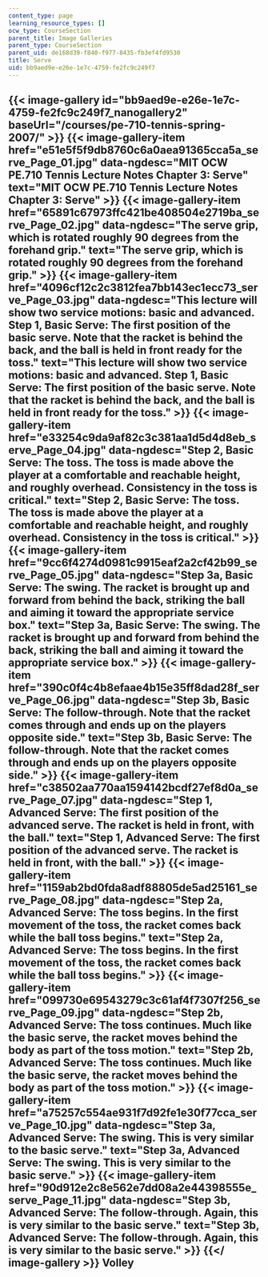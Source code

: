 ```yaml
---
content_type: page
learning_resource_types: []
ocw_type: CourseSection
parent_title: Image Galleries
parent_type: CourseSection
parent_uid: de168d39-f840-f977-8435-fb3ef4fd9530
title: Serve
uid: bb9aed9e-e26e-1e7c-4759-fe2fc9c249f7
---
```


{{< image-gallery id="bb9aed9e-e26e-1e7c-4759-fe2fc9c249f7_nanogallery2" baseUrl="/courses/pe-710-tennis-spring-2007/" >}}
{{< image-gallery-item href="e51e5f5f9db8760c6a0aea91365cca5a_serve_Page_01.jpg" data-ngdesc="MIT OCW PE.710 Tennis Lecture Notes Chapter 3: Serve" text="MIT OCW PE.710 Tennis Lecture Notes Chapter 3: Serve" >}}
{{< image-gallery-item href="65891c67973ffc421be408504e2719ba_serve_Page_02.jpg" data-ngdesc="The serve grip, which is rotated roughly 90 degrees from the forehand grip." text="The serve grip, which is rotated roughly 90 degrees from the forehand grip." >}}
{{< image-gallery-item href="4096cf12c2c3812fea7bb143ec1ecc73_serve_Page_03.jpg" data-ngdesc="This lecture will show two service motions: basic and advanced. Step 1, Basic Serve: The first position of the basic serve. Note that the racket is behind the back, and the ball is held in front ready for the toss." text="This lecture will show two service motions: basic and advanced. Step 1, Basic Serve: The first position of the basic serve. Note that the racket is behind the back, and the ball is held in front ready for the toss." >}}
{{< image-gallery-item href="e33254c9da9af82c3c381aa1d5d4d8eb_serve_Page_04.jpg" data-ngdesc="Step 2, Basic Serve: The toss. The toss is made above the player at a comfortable and reachable height, and roughly overhead. Consistency in the toss is critical." text="Step 2, Basic Serve: The toss. The toss is made above the player at a comfortable and reachable height, and roughly overhead. Consistency in the toss is critical." >}}
{{< image-gallery-item href="9cc6f4274d0981c9915eaf2a2cf42b99_serve_Page_05.jpg" data-ngdesc="Step 3a, Basic Serve: The swing. The racket is brought up and forward from behind the back, striking the ball and aiming it toward the appropriate service box." text="Step 3a, Basic Serve: The swing. The racket is brought up and forward from behind the back, striking the ball and aiming it toward the appropriate service box." >}}
{{< image-gallery-item href="390c0f4c4b8efaae4b15e35ff8dad28f_serve_Page_06.jpg" data-ngdesc="Step 3b, Basic Serve: The follow-through. Note that the racket comes through and ends up on the players opposite side." text="Step 3b, Basic Serve: The follow-through. Note that the racket comes through and ends up on the players opposite side." >}}
{{< image-gallery-item href="c38502aa770aa1594142bcdf27ef8d0a_serve_Page_07.jpg" data-ngdesc="Step 1, Advanced Serve: The first position of the advanced serve. The racket is held in front, with the ball." text="Step 1, Advanced Serve: The first position of the advanced serve. The racket is held in front, with the ball." >}}
{{< image-gallery-item href="1159ab2bd0fda8adf88805de5ad25161_serve_Page_08.jpg" data-ngdesc="Step 2a, Advanced Serve: The toss begins. In the first movement of the toss, the racket comes back while the ball toss begins." text="Step 2a, Advanced Serve: The toss begins. In the first movement of the toss, the racket comes back while the ball toss begins." >}}
{{< image-gallery-item href="099730e69543279c3c61af4f7307f256_serve_Page_09.jpg" data-ngdesc="Step 2b, Advanced Serve: The toss continues. Much like the basic serve, the racket moves behind the body as part of the toss motion." text="Step 2b, Advanced Serve: The toss continues. Much like the basic serve, the racket moves behind the body as part of the toss motion." >}}
{{< image-gallery-item href="a75257c554ae931f7d92fe1e30f77cca_serve_Page_10.jpg" data-ngdesc="Step 3a, Advanced Serve: The swing. This is very similar to the basic serve." text="Step 3a, Advanced Serve: The swing. This is very similar to the basic serve." >}}
{{< image-gallery-item href="90d912e2c8e562e7dd08a2e44398555e_serve_Page_11.jpg" data-ngdesc="Step 3b, Advanced Serve: The follow-through. Again, this is very similar to the basic serve." text="Step 3b, Advanced Serve: The follow-through. Again, this is very similar to the basic serve." >}}
{{</ image-gallery >}}
Volley
------
